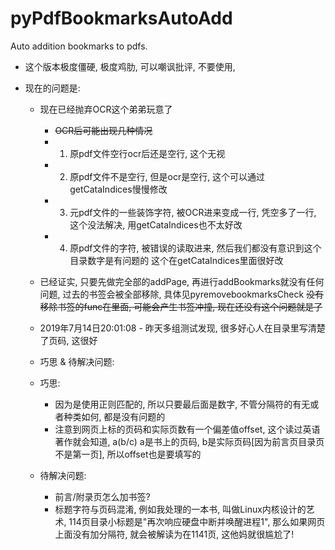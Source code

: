 # pyPdfBookmarksAutoAdd
Auto addition bookmarks to pdfs.

- 这个版本极度僵硬, 极度鸡肋, 可以嘲讽批评, 不要使用,

- 现在的问题是:
  - 现在已经抛弃OCR这个弟弟玩意了
    - <del>OCR后可能出现几种情况
    - 1. 原pdf文件空行ocr后还是空行, 这个无视
    - 2. 原pdf文件不是空行, 但是ocr是空行, 这个可以通过getCataIndices慢慢修改
    - 3. 元pdf文件的一些装饰字符, 被OCR进来变成一行, 凭空多了一行, 这个没法解决, 用getCataIndices也不太好改
    - 4. 原pdf文件的字符, 被错误的读取进来, 然后我们都没有意识到这个目录数字是有问题的 这个在getCataIndices里面很好改</del>
  - 已经证实, 只要先做完全部的addPage, 再进行addBookmarks就没有任何问题, 过去的书签会被全部移除, 具体见pyremovebookmarksCheck
    <del>没有移除书签的func在里面, 可能会产生书签冲撞, 现在还没有这个问题就是了<del>
  
  - 2019年7月14日20:01:08 - 昨天多组测试发现, 很多好心人在目录里写清楚了页码, 这很好
  - 巧思 & 待解决问题:
  - 巧思:
    - 因为是使用正则匹配的, 所以只要最后面是数字, 不管分隔符的有无或者种类如何, 都是没有问题的
    - 注意到网页上标的页码和实际页数有一个偏差值offset, 这个读过英语著作就会知道, a(b/c) a是书上的页码, b是实际页码[因为前言页目录页不是第一页], 所以offset也是要填写的
  - 待解决问题:
    - 前言/附录页怎么加书签?
    - 标题字符与页码混淆, 例如我处理的一本书, 叫做Linux内核设计的艺术, 114页目录小标题是"再次响应硬盘中断并唤醒进程1", 那么如果网页上面没有加分隔符, 就会被解读为在1141页, 这他妈就很尴尬了!
    
  
  
